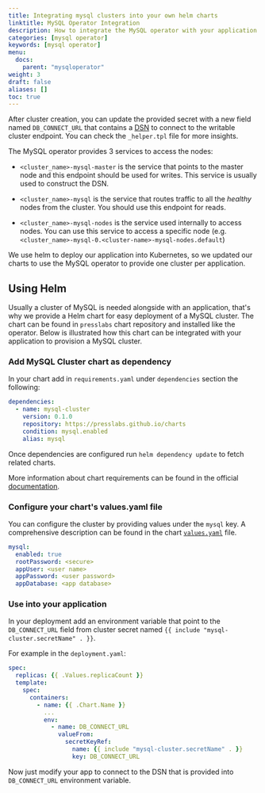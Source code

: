 ```yaml
---
title: Integrating mysql clusters into your own helm charts
linktitle: MySQL Operator Integration
description: How to integrate the MySQL operator with your application.
categories: [mysql operator]
keywords: [mysql operator]
menu:
  docs:
    parent: "mysqloperator"
weight: 3
draft: false
aliases: []
toc: true
---
```


After cluster creation, you can update the provided secret with a new field named `DB_CONNECT_URL`
that contains a [DSN](https://en.wikipedia.org/wiki/Data_source_name) to connect to the writable
cluster endpoint. You can check the `_helper.tpl` file for more insights.

The MySQL operator provides 3 services to access the nodes:

 * `<cluster_name>-mysql-master` is the service that points to the master node and this endpoint
   should be used for writes. This service is usually used to construct the DSN.

 * `<cluster_name>-mysql` is the service that routes traffic to all the _healthy_ nodes from the
   cluster. You should use this endpoint for reads.

 * `<cluster_name>-mysql-nodes` is the service used internally to access nodes. You can use this
   service to access a specific node (e.g.
   `<cluster_name>-mysql-0.<cluster-name>-mysql-nodes.default`)

We use helm to deploy our application into Kubernetes, so we updated our charts to use the MySQL
operator to provide one cluster per application.


## Using Helm

Usually a cluster of MySQL is needed alongside with an application, that's why we provide a Helm
chart for easy deployment of a MySQL cluster. The chart can be found in `presslabs` chart repository and
installed like the operator. Below is illustrated how this chart can be integrated with your
application to provision a MySQL cluster.


### Add MySQL Cluster chart as dependency
In your chart add in `requirements.yaml` under `dependencies` section the following:
```yaml
dependencies:
  - name: mysql-cluster
    version: 0.1.0
    repository: https://presslabs.github.io/charts
    condition: mysql.enabled
    alias: mysql

```

Once dependencies are configured run `helm dependency update` to fetch related charts.

More information about chart requirements can be found in the official
[documentation](https://docs.helm.sh/developing_charts/#managing-dependencies-with-requirements-yaml).

### Configure your chart's values.yaml file
You can configure the cluster by providing values under the `mysql` key. A comprehensive description
can be found in the chart
[`values.yaml`](https://github.com/presslabs/mysql-operator/blob/master/hack/charts/mysql-cluster/values.yaml)
file.

```yaml
mysql:
  enabled: true
  rootPassword: <secure>
  appUser: <user name>
  appPassword: <user password>
  appDatabase: <app database>
```

### Use into your application
In your deployment add an environment variable that point to the `DB_CONNECT_URL` field from cluster
secret named `{{ include "mysql-cluster.secretName" . }}`.

For example in the `deployment.yaml`:
```yaml
spec:
  replicas: {{ .Values.replicaCount }}
  template:
    spec:
      containers:
        - name: {{ .Chart.Name }}
          ...
          env:
            - name: DB_CONNECT_URL
              valueFrom:
                secretKeyRef:
                  name: {{ include "mysql-cluster.secretName" . }}
                  key: DB_CONNECT_URL
```

Now just modify your app to connect to the DSN that is provided into `DB_CONNECT_URL` environment
variable.
